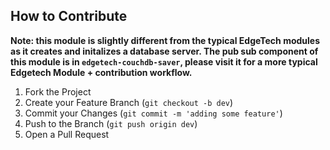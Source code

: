## How to Contribute

**Note: this module is slightly different from the typical EdgeTech modules as it creates and initalizes a database server. The pub sub component of this module is in `edgetech-couchdb-saver`, please visit it for a more typical Edgetech Module + contribution workflow.**

1. Fork the Project
2. Create your Feature Branch (`git checkout -b dev`)
3. Commit your Changes (`git commit -m 'adding some feature'`)
4. Push to the Branch (`git push origin dev`)
5. Open a Pull Request
